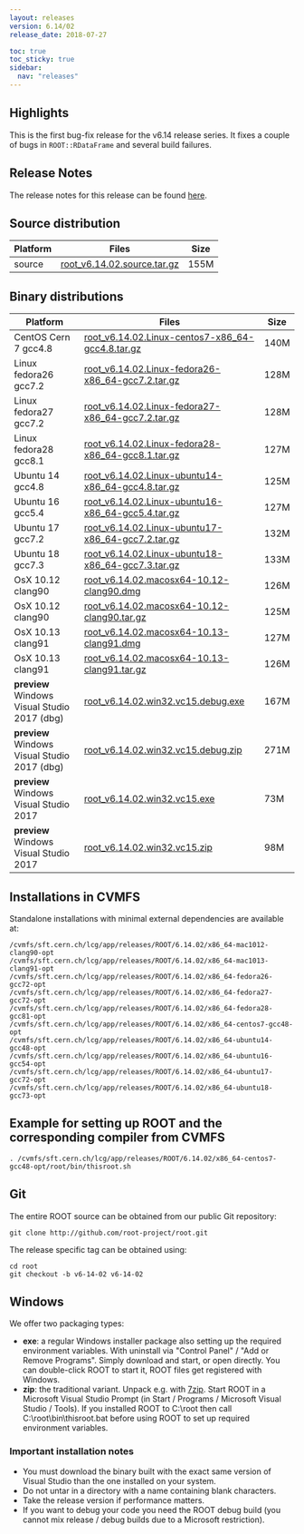 ```yaml
---
layout: releases
version: 6.14/02
release_date: 2018-07-27

toc: true
toc_sticky: true
sidebar:
  nav: "releases"
---
```



## Highlights

This is the first bug-fix release for the v6.14 release series. It fixes a couple of bugs in `ROOT::RDataFrame` and several build failures.

## Release Notes

The release notes for this release can be found [here](https://root.cern.ch/doc/v614/release-notes.html#release-6.1402).

## Source distribution

| Platform       | Files | Size |
|-----------|-------|-----|
| source | [root_v6.14.02.source.tar.gz](https://root.cern.ch/download/root_v6.14.02.source.tar.gz) | 155M |


## Binary distributions

| Platform       | Files | Size |
|-----------|-------|-----|
| CentOS Cern 7 gcc4.8 | [root_v6.14.02.Linux-centos7-x86_64-gcc4.8.tar.gz](https://root.cern.ch/download/root_v6.14.02.Linux-centos7-x86_64-gcc4.8.tar.gz) | 140M |
| Linux fedora26 gcc7.2 | [root_v6.14.02.Linux-fedora26-x86_64-gcc7.2.tar.gz](https://root.cern.ch/download/root_v6.14.02.Linux-fedora26-x86_64-gcc7.2.tar.gz) | 128M |
| Linux fedora27 gcc7.2 | [root_v6.14.02.Linux-fedora27-x86_64-gcc7.2.tar.gz](https://root.cern.ch/download/root_v6.14.02.Linux-fedora27-x86_64-gcc7.2.tar.gz) | 128M |
| Linux fedora28 gcc8.1 | [root_v6.14.02.Linux-fedora28-x86_64-gcc8.1.tar.gz](https://root.cern.ch/download/root_v6.14.02.Linux-fedora28-x86_64-gcc8.1.tar.gz) | 127M |
| Ubuntu 14 gcc4.8 | [root_v6.14.02.Linux-ubuntu14-x86_64-gcc4.8.tar.gz](https://root.cern.ch/download/root_v6.14.02.Linux-ubuntu14-x86_64-gcc4.8.tar.gz) | 125M |
| Ubuntu 16 gcc5.4 | [root_v6.14.02.Linux-ubuntu16-x86_64-gcc5.4.tar.gz](https://root.cern.ch/download/root_v6.14.02.Linux-ubuntu16-x86_64-gcc5.4.tar.gz) | 127M |
| Ubuntu 17 gcc7.2 | [root_v6.14.02.Linux-ubuntu17-x86_64-gcc7.2.tar.gz](https://root.cern.ch/download/root_v6.14.02.Linux-ubuntu17-x86_64-gcc7.2.tar.gz) | 132M |
| Ubuntu 18 gcc7.3 | [root_v6.14.02.Linux-ubuntu18-x86_64-gcc7.3.tar.gz](https://root.cern.ch/download/root_v6.14.02.Linux-ubuntu18-x86_64-gcc7.3.tar.gz) | 133M |
| OsX 10.12 clang90 | [root_v6.14.02.macosx64-10.12-clang90.dmg](https://root.cern.ch/download/root_v6.14.02.macosx64-10.12-clang90.dmg) | 126M |
| OsX 10.12 clang90 | [root_v6.14.02.macosx64-10.12-clang90.tar.gz](https://root.cern.ch/download/root_v6.14.02.macosx64-10.12-clang90.tar.gz) | 125M |
| OsX 10.13 clang91 | [root_v6.14.02.macosx64-10.13-clang91.dmg](https://root.cern.ch/download/root_v6.14.02.macosx64-10.13-clang91.dmg) | 127M |
| OsX 10.13 clang91 | [root_v6.14.02.macosx64-10.13-clang91.tar.gz](https://root.cern.ch/download/root_v6.14.02.macosx64-10.13-clang91.tar.gz) | 126M |
| **preview** Windows Visual Studio 2017 (dbg) | [root_v6.14.02.win32.vc15.debug.exe](https://root.cern.ch/download/root_v6.14.02.win32.vc15.debug.exe) | 167M |
| **preview** Windows Visual Studio 2017 (dbg) | [root_v6.14.02.win32.vc15.debug.zip](https://root.cern.ch/download/root_v6.14.02.win32.vc15.debug.zip) | 271M |
| **preview** Windows Visual Studio 2017 | [root_v6.14.02.win32.vc15.exe](https://root.cern.ch/download/root_v6.14.02.win32.vc15.exe) |  73M |
| **preview** Windows Visual Studio 2017 | [root_v6.14.02.win32.vc15.zip](https://root.cern.ch/download/root_v6.14.02.win32.vc15.zip) |  98M |



## Installations in CVMFS
Standalone installations with minimal external dependencies are available at:
~~~
/cvmfs/sft.cern.ch/lcg/app/releases/ROOT/6.14.02/x86_64-mac1012-clang90-opt
/cvmfs/sft.cern.ch/lcg/app/releases/ROOT/6.14.02/x86_64-mac1013-clang91-opt
/cvmfs/sft.cern.ch/lcg/app/releases/ROOT/6.14.02/x86_64-fedora26-gcc72-opt
/cvmfs/sft.cern.ch/lcg/app/releases/ROOT/6.14.02/x86_64-fedora27-gcc72-opt
/cvmfs/sft.cern.ch/lcg/app/releases/ROOT/6.14.02/x86_64-fedora28-gcc81-opt
/cvmfs/sft.cern.ch/lcg/app/releases/ROOT/6.14.02/x86_64-centos7-gcc48-opt
/cvmfs/sft.cern.ch/lcg/app/releases/ROOT/6.14.02/x86_64-ubuntu14-gcc48-opt
/cvmfs/sft.cern.ch/lcg/app/releases/ROOT/6.14.02/x86_64-ubuntu16-gcc54-opt
/cvmfs/sft.cern.ch/lcg/app/releases/ROOT/6.14.02/x86_64-ubuntu17-gcc72-opt
/cvmfs/sft.cern.ch/lcg/app/releases/ROOT/6.14.02/x86_64-ubuntu18-gcc73-opt
~~~


## Example for setting up ROOT and the corresponding compiler from CVMFS
~~~
. /cvmfs/sft.cern.ch/lcg/app/releases/ROOT/6.14.02/x86_64-centos7-gcc48-opt/root/bin/thisroot.sh
~~~

## Git
The entire ROOT source can be obtained from our public Git repository:

~~~
git clone http://github.com/root-project/root.git
~~~
The release specific tag can be obtained using:
~~~
cd root
git checkout -b v6-14-02 v6-14-02
~~~


## Windows
We offer two packaging types:

 * **exe**: a regular Windows installer package also setting up the required environment variables. With uninstall via "Control Panel" / "Add or Remove Programs". Simply download and start, or open directly. You can double-click ROOT to start it, ROOT files get registered with Windows.
 * **zip**: the traditional variant. Unpack e.g. with [7zip](http://www.7-zip.org). Start ROOT in a Microsoft Visual Studio Prompt (in Start / Programs / Microsoft Visual Studio / Tools). If you installed ROOT to C:\root then call C:\root\bin\thisroot.bat before using ROOT to set up required environment variables.

### Important installation notes
 * You must download the binary built with the exact same version of Visual Studio than the one installed on your system.
 * Do not untar in a directory with a name containing blank characters.
 * Take the release version if performance matters.
 * If you want to debug your code you need the ROOT debug build (you cannot mix release / debug builds due to a Microsoft restriction).


